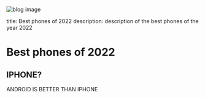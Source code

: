 
![blog image](../../assets/img/Blog-1.jpg)

title: Best phones of 2022
description: description of the best phones of the year 2022




# Best phones of 2022

## IPHONE?

ANDROID IS BETTER THAN IPHONE


